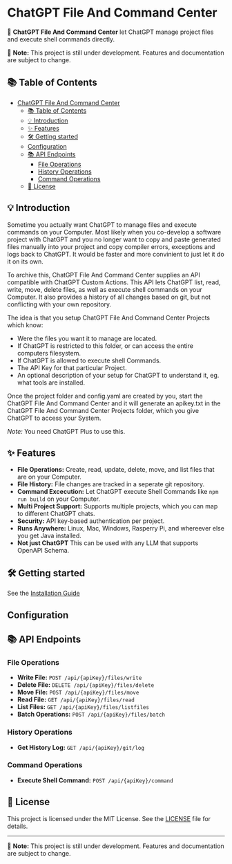 # ChatGPT File And Command Center

🚀 **ChatGPT File And Command Center** let ChatGPT manage project files and execute shell commands directly.

🚧 **Note:** This project is still under development. Features and documentation are subject to change.


## 📚 Table of Contents
- [ChatGPT File And Command Center](#chatgpt-file-and-command-center)
  - [📚 Table of Contents](#-table-of-contents)
  - [💡 Introduction](#-introduction)
  - [✨ Features](#-features)
  - [🛠️ Getting started](#️-getting-started)
  - [Configuration](#configuration)
  - [📚 API Endpoints](#-api-endpoints)
    - [File Operations](#file-operations)
    - [History Operations](#history-operations)
    - [Command Operations](#command-operations)
  - [📄 License](#-license)

## 💡 Introduction

Sometime you actually want ChatGPT to manage files and execute commands on your Computer. Most likely when you co-develop a software project with ChatGPT and you no longer want to copy and paste generated files manually into your project and copy compiler errors, exceptions and logs back to ChatGPT. It would be faster and more convinient to just let it do it on its own.

To archive this, ChatGPT File And Command Center supplies an API compatible with ChatGPT Custom Actions. This API lets ChatGPT list, read, write, move, delete files, as well as execute shell commands on your Computer. It also provides a history of all changes based on git, but not conflicting with your own repository.

The idea is that you setup ChatGPT File And Command Center Projects which know:
- Were the files you want it to manage are located.
- If ChatGPT is restricted to this folder, or can access the entire computers filesystem.
- If ChatGPT is allowed to execute shell Commands.
- The API Key for that particular Project.
- An optional description of your setup for ChatGPT to understand it, eg. what tools are installed.

Once the project folder and config.yaml are created by you, start the ChatGPT File And Command Center and it will generate an apikey.txt in the ChatGPT File And Command Center Projects folder, which you give ChatGPT to access your System.

*Note:* You need ChatGPT Plus to use this.

## ✨ Features
- **File Operations:** Create, read, update, delete, move, and list files that are on your Computer.
- **File History:** File changes are tracked in a seperate git repository.
- **Command Excecution:** Let ChatGPT execute Shell Commands like `npm run build` on your Computer.
- **Multi Project Support:** Supports multiple projects, which you can map to different ChatGPT chats.
- **Security:** API key-based authentication per project.
- **Runs Anywhere:** Linux, Mac, Windows, Rasperry Pi, and whereever else you get Java installed.
- **Not just ChatGPT** This can be used with any LLM that supports OpenAPI Schema.



## 🛠️ Getting started

See the [Installation Guide](./docs/Readme.md)


## Configuration


## 📚 API Endpoints
### File Operations
- **Write File:** `POST /api/{apiKey}/files/write`
- **Delete File:** `DELETE /api/{apiKey}/files/delete`
- **Move File:** `POST /api/{apiKey}/files/move`
- **Read File:** `GET /api/{apiKey}/files/read`
- **List Files:** `GET /api/{apiKey}/files/listfiles`
- **Batch Operations:** `POST /api/{apiKey}/files/batch`

### History Operations
- **Get History Log:** `GET /api/{apiKey}/git/log`

### Command Operations
- **Execute Shell Command:** `POST /api/{apiKey}/command`


## 📄 License
This project is licensed under the MIT License. See the [LICENSE](LICENSE) file for details.

---

🚧 **Note:** This project is still under development. Features and documentation are subject to change.
